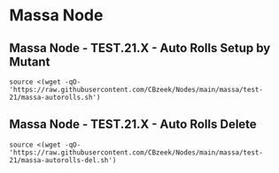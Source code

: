 #  Massa Node

## Massa Node - TEST.21.X - Auto Rolls Setup by Mutant
```
source <(wget -qO- 'https://raw.githubusercontent.com/CBzeek/Nodes/main/massa/test-21/massa-autorolls.sh')
```

## Massa Node - TEST.21.X - Auto Rolls Delete
```
source <(wget -qO- 'https://raw.githubusercontent.com/CBzeek/Nodes/main/massa/test-21/massa-autorolls-del.sh')
```
